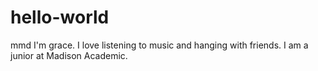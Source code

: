 # hello-world
mmd
I'm grace.
I love listening to music and hanging with friends.
I am a junior at Madison Academic.
